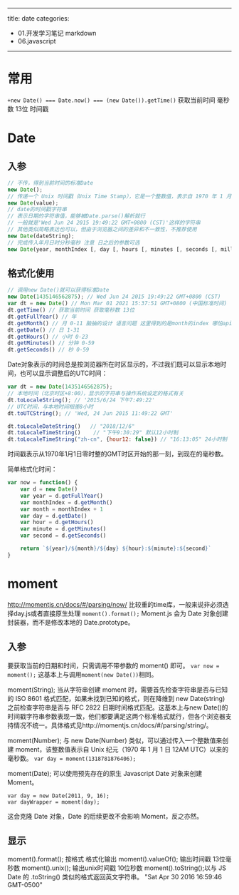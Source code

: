 
---
title: date
categories:
  - 01.开发学习笔记 markdown
  - 06.javascript
---

# 常用
`+new Date() === Date.now() === (new Date()).getTime()` 获取当前时间 毫秒数 13位 时间戳


# Date
## 入参

```js
// 不传，得到当前时间的标准Date
new Date();
// 传递一个 Unix 时间戳（Unix Time Stamp），它是一个整数值，表示自 1970 年 1 月 1 日 00:00:00 UTC（the Unix epoch）以来的毫秒数，忽略了闰秒。请注意大多数 Unix 时间戳功能仅精确到最接近的秒。
new Date(value);
// date的时间戳字符串
// 表示日期的字符串值，能够被Date.parse()解析就行
// 一般就是'Wed Jun 24 2015 19:49:22 GMT+0800 (CST)'这样的字符串
// 其他类似简略表达也可以，但由于浏览器之间的差异和不一致性，不推荐使用
new Date(dateString);
// 完成传入年月日时分秒毫秒 注意 日之后的参数可选
new Date(year, monthIndex [, day [, hours [, minutes [, seconds [, milliseconds]]]]]);
```

## 格式化使用
```js
// 调用new Date()就可以获得标准Date
new Date(1435146562875); // Wed Jun 24 2015 19:49:22 GMT+0800 (CST)
var dt = new Date() // Mon Mar 01 2021 15:37:51 GMT+0800 (中国标准时间)
dt.getTime() // 获取当前时间 获取毫秒数 13位
dt.getFullYear() // 年
dt.getMonth() // 月 0-11 脑抽的设计 语言问题 这里得到的是month的index 哪怕api名改成getMonthIndex也更合理
dt.getDate() // 日 1-31
dt.getHours() // 小时 0-23
dt.getMinutes() // 分钟 0-59
dt.getSeconds() // 秒 0-59
```

Date对象表示的时间总是按浏览器所在时区显示的，不过我们既可以显示本地时间，也可以显示调整后的UTC时间：

```js
var dt = new Date(1435146562875);
// 本地时间（北京时区+8:00），显示的字符串与操作系统设定的格式有关
dt.toLocaleString(); // '2015/6/24 下午7:49:22'
// UTC时间，与本地时间相差8小时
dt.toUTCString(); // 'Wed, 24 Jun 2015 11:49:22 GMT'

dt.toLocaleDateString()   // "2018/12/6"
dt.toLocaleTimeString()    // "下午9:30:29" 默认12小时制
dt.toLocaleTimeString("zh-cn", {hour12: false}) // "16:13:05" 24小时制
```

时间戳表示从1970年1月1日零时整的GMT时区开始的那一刻，到现在的毫秒数。

简单格式化时间：
```js
var now = function() {
    var d = new Date()
    var year = d.getFullYear()
    var monthIndex = d.getMonth()
    var month = monthIndex + 1
    var day = d.getDate()
    var hour = d.getHours()
    var minute = d.getMinutes()
    var second = d.getSeconds()

    return `${year}/${month}/${day} ${hour}:${minute}:${second}`
}
```


# moment
http://momentjs.cn/docs/#/parsing/now/
比较重的time库，一般来说非必须选择day.js或者直接原生处理
`moment().format();`
Moment.js 会为 Date 对象创建封装器，而不是修改本地的 Date.prototype。

## 入参
要获取当前的日期和时间，只需调用不带参数的 moment() 即可。
`var now = moment();`
这基本上与调用` moment(new Date()) `相同。

moment(String);
当从字符串创建 moment 时，需要首先检查字符串是否与已知的 ISO 8601 格式匹配，如果未找到已知的格式，则在降维到 new Date(string) 之前检查字符串是否与 RFC 2822 日期时间格式匹配。这基本上与new Date()的时间戳字符串参数表现一致，他们都要满足这两个标准格式就行，但各个浏览器支持情况不统一。具体格式见http://momentjs.cn/docs/#/parsing/string/。

moment(Number);
与 new Date(Number) 类似，可以通过传入一个整数值来创建 moment，该整数值表示自 Unix 纪元（1970 年 1 月 1 日 12AM UTC）以来的毫秒数。
`var day = moment(1318781876406);`

moment(Date);
可以使用预先存在的原生 Javascript Date 对象来创建 Moment。
```
var day = new Date(2011, 9, 16);
var dayWrapper = moment(day);
```
这会克隆 Date 对象，Date 的后续更改不会影响 Moment，反之亦然。

## 显示
moment().format(); 按格式 格式化输出
moment().valueOf(); 输出时间戳 13位毫秒数
moment().unix(); 输出unix时间戳 10位秒数
moment().toString();以与 JS Date 的 .toString() 类似的格式返回英文字符串。 "Sat Apr 30 2016 16:59:46 GMT-0500"